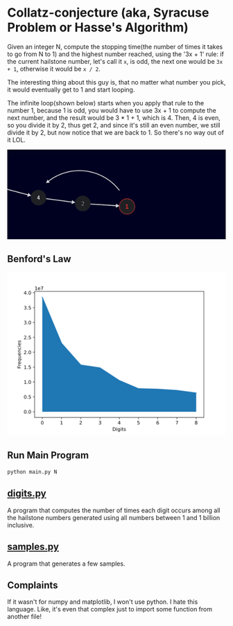 # Collatz-conjecture (aka, Syracuse Problem or Hasse's Algorithm)

Given an integer N, compute the stopping time(the number of times it takes to go from N to 1) and the highest number reached, using the '3x + 1' rule: if the current hailstone number, let's call it `x`, is odd, the next one would be `3x + 1`, otherwise it would be `x / 2`.

The interesting thing about this guy is, that no matter what number you pick, it would eventually get to 1 and start looping.

The infinite loop(shown below) starts when you apply that rule to the number 1, because 1 is odd, you would have to use 3x + 1 to compute the next number, and the result would be 3 \* 1 + 1, which is 4.
Then, 4 is even, so you divide it by 2, thus get 2, and since it's still an even number, we still divide it by 2, but now notice that we are back to 1. So there's no way out of it LOL.

![gif](./assets/infinite-loop.gif)

## Benford's Law

![plot](./out/plots/digits.svg)

## Run Main Program

```bash
python main.py N
```

## [digits.py](digits.py)

A program that computes the number of times each digit occurs among all the hailstone numbers generated using all numbers between 1 and 1 billion inclusive.

## [samples.py](samples.py)

A program that generates a few samples.

## Complaints

If it wasn't for numpy and matplotlib, I won't use python.
I hate this language.
Like, it's even that complex just to import some function from another file!

